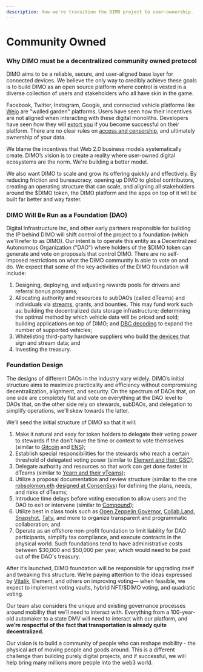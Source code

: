 ```yaml
---
description: How we're transition the DIMO project to user-ownership.
---
```


# Community Owned

### Why DIMO must be a decentralized community owned protocol

DIMO aims to be a reliable, secure, and user-aligned base layer for connected devices. We believe the only way to credibly achieve these goals is to build DIMO as an open source platform where control is vested in a diverse collection of users and stakeholders who all have skin in the game.

Facebook, Twitter, Instagram, Google, and connected vehicle platforms like [Wejo](https://www.wejo.com/) are "walled garden" platforms.  Users have seen how their incentives are not aligned when interacting with these digital monoliths. Developers have seen how they will [extort you](https://www.gamesindustry.biz/articles/report-zynga-and-facebook-relationship-at-breaking-point) if you become successful on their platform. There are no clear rules on [access and censorship](https://www.msnbc.com/opinion/twitter-keeps-riding-line-between-moderation-censorship-n1273434), and ultimately ownership of your data.

We blame the incentives that Web 2.0 business models systematically create. DIMO’s vision is to create a reality where user-owned digital ecosystems are the norm. We're building a better model.

We also want DIMO to scale and grow its offering quickly and effectively. By reducing friction and bureaucracy, opening up DIMO to global contributors, creating an operating structure that can scale, and aligning all stakeholders around the $DIMO token, the DIMO platform and the apps on top of it will be built far better and way faster.

### DIMO Will Be Run as a Foundation (DAO)

Digital Infrastructure Inc, and other early partners responsible for building the IP behind DIMO will shift control of the project to a foundation (which we'll refer to as DIMO). Our intent is to operate this entity as a Decentralized Autonomous Organization ("DAO") where holders of the $DIMO token can generate and vote on proposals that control DIMO. There are no self-imposed restrictions on what the DIMO community is able to vote on and do. We expect that some of the key activities of the DIMO foundation will include:&#x20;

1. Designing, deploying, and adjusting rewards pools for drivers and referral bonus programs;
2. Allocating authority and resources to subDAOs (called dTeams) and individuals via [streams](https://www.superfluid.finance/home), grants, and bounties. This may fund work such as: building the decentralized data storage infrastructure; determining the optimal method by which vehicle data will be priced and sold; building applications on top of DIMO; and [DBC decoding](https://docs.google.com/document/u/0/d/1i8XxRadq2Bta5hJDSOD4oXO\_q63xtuaE6cxzpSKB7e4/edit) to expand the number of supported vehicles;
3. Whitelisting third-party hardware suppliers who build [the devices ](https://www.autopi.io/hardware-dongle/generation-three/) that sign and stream data; and&#x20;
4. Investing the treasury.

### Foundation Design

The designs of different DAOs in the industry vary widely. DIMO’s initial structure aims to maximize practicality and efficiency without compromising decentralization, alignment, and security. On the spectrum of DAOs that, on one side are completely flat and vote on everything at the DAO level to DAOs that, on the other side rely on stewards, subDAOs, and delegation to simplify operations, we'll skew towards the latter.

We’ll seed the initial structure of DIMO so that it will:&#x20;

1. Make it natural and easy for token holders to delegate their voting power to stewards if the don’t have the time or context to vote themselves (similar to [Gitcoin](https://gitcoin.co/quadraticlands/faq#5) and [ENS](https://ens.mirror.xyz/cfvfKRpQSPtZJjPQOprWqEeqv2rytE7tQkxDg6ht7Oo));
2. Establish special responsibilities for the stewards who reach a certain threshold of delegated voting power (similar to [Element and their GSC](https://medium.com/element-finance/an-introduction-to-elements-governance-model-efea13d1c7ee));
3. Delegate authority and resources so that work can get done faster in dTeams (similar to [Yearn and their yTeams](https://gov.yearn.finance/t/yip-61-governance-2-0/10460));
4. Utilize a proposal documentation and review structure (similar to the one [robsolomon.eth](https://self.id/did:3:kjzl6cwe1jw1463qefnsg4pdqdyb7pypflty6p6uhp7kqlvdc37ba3uk21umwtw) [designed at ConsenSys](https://corporate-rebels.com/annual-planning-investing-beats-budgeting/)) for defining the plans, needs, and risks of dTeams;
5. Introduce time delays before voting execution to allow users and the DAO to exit or intervene (similar to [Compound](https://compound.finance/docs/governance#timelock));
6. Utilize best in class tools such as [Open Zeppelin Governor](https://blog.openzeppelin.com/governor-smart-contract/), [Collab.Land](https://collab.land/), [Snapshot](https://snapshot.org/#/), [Tally](https://www.withtally.com/), and more to organize transparent and programmatic collaboration; and
7. Operate as an offshore non-profit foundation to limit liability for DAO participants, simplify tax compliance, and execute contracts in the physical world. Such foundations tend to have administrative costs between $30,000 and $50,000 per year, which would need to be paid out of the DAO's treasury.&#x20;

After it’s launched, DIMO foundation will be responsible for upgrading itself and tweaking this structure. We’re paying attention to the ideas expressed by [Vitalik](https://vitalik.ca/general/2021/08/16/voting3.html), Element, and others on improving voting— when feasible, we expect to implement voting vaults, hybrid NFT/$DIMO voting, and quadratic voting.&#x20;

Our team also considers the unique and existing governance processes around mobility that we’ll need to interact with. Everything from a 100-year-old automaker to a state DMV will need to interact with our platform, and **we’re respectful of the fact that transportation is already quite decentralized.**

Our vision is to build a community of people who can reshape mobility - the physical act of moving people and goods around. This is a different challenge than building purely digital projects, and if successful, we will help bring many millions more people into the web3 world.&#x20;
